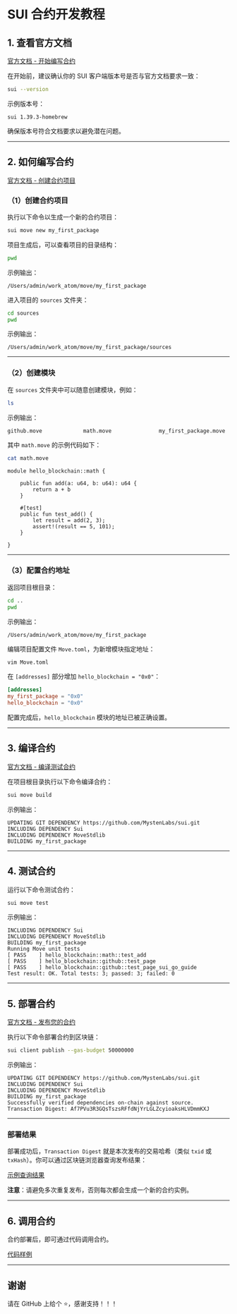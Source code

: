 # SUI 合约开发教程

## 1. 查看官方文档

[官方文档 - 开始编写合约](https://docs.sui.io/guides/developer/first-app)

在开始前，建议确认你的 SUI 客户端版本号是否与官方文档要求一致：

```bash
sui --version
```

示例版本号：

```text
sui 1.39.3-homebrew
```

确保版本号符合文档要求以避免潜在问题。

---

## 2. 如何编写合约

[官方文档 - 创建合约项目](https://docs.sui.io/guides/developer/first-app/write-package)

### （1）创建合约项目

执行以下命令以生成一个新的合约项目：

```bash
sui move new my_first_package
```

项目生成后，可以查看项目的目录结构：

```bash
pwd
```

示例输出：

```text
/Users/admin/work_atom/move/my_first_package
```

进入项目的 `sources` 文件夹：

```bash
cd sources
pwd
```

示例输出：

```text
/Users/admin/work_atom/move/my_first_package/sources
```

---

### （2）创建模块

在 `sources` 文件夹中可以随意创建模块，例如：

```bash
ls
```

示例输出：

```text
github.move             math.move               my_first_package.move
```

其中 `math.move` 的示例代码如下：

```bash
cat math.move
```

```move
module hello_blockchain::math {

    public fun add(a: u64, b: u64): u64 {
        return a + b
    }

    #[test]
    public fun test_add() {
        let result = add(2, 3);
        assert!(result == 5, 101); 
    }

}
```

---

### （3）配置合约地址

返回项目根目录：

```bash
cd ..
pwd
```

示例输出：

```text
/Users/admin/work_atom/move/my_first_package
```

编辑项目配置文件 `Move.toml`，为新增模块指定地址：

```bash
vim Move.toml
```

在 `[addresses]` 部分增加 `hello_blockchain = "0x0"`：

```toml
[addresses]
my_first_package = "0x0"
hello_blockchain = "0x0"
```

配置完成后，`hello_blockchain` 模块的地址已被正确设置。

---

## 3. 编译合约

[官方文档 - 编译测试合约](https://docs.sui.io/guides/developer/first-app/build-test)

在项目根目录执行以下命令编译合约：

```bash
sui move build
```

示例输出：

```text
UPDATING GIT DEPENDENCY https://github.com/MystenLabs/sui.git
INCLUDING DEPENDENCY Sui
INCLUDING DEPENDENCY MoveStdlib
BUILDING my_first_package
```

---

## 4. 测试合约

运行以下命令测试合约：

```bash
sui move test
```

示例输出：

```text
INCLUDING DEPENDENCY Sui
INCLUDING DEPENDENCY MoveStdlib
BUILDING my_first_package
Running Move unit tests
[ PASS    ] hello_blockchain::math::test_add
[ PASS    ] hello_blockchain::github::test_page
[ PASS    ] hello_blockchain::github::test_page_sui_go_guide
Test result: OK. Total tests: 3; passed: 3; failed: 0
```

---

## 5. 部署合约

[官方文档 - 发布您的合约](https://docs.sui.io/guides/developer/first-app/publish)

执行以下命令部署合约到区块链：

```bash
sui client publish --gas-budget 50000000
```

示例输出：

```text
UPDATING GIT DEPENDENCY https://github.com/MystenLabs/sui.git
INCLUDING DEPENDENCY Sui
INCLUDING DEPENDENCY MoveStdlib
BUILDING my_first_package
Successfully verified dependencies on-chain against source.
Transaction Digest: Af7PVu3R3GQsTszsRFfdNjYrLGLZcyioaksHLVDmmKXJ
```

---

### 部署结果

部署成功后，`Transaction Digest` 就是本次发布的交易哈希（类似 `txid` 或 `txHash`）。你可以通过区块链浏览器查询发布结果：

[示例查询结果](https://suiscan.xyz/testnet/tx/Af7PVu3R3GQsTszsRFfdNjYrLGLZcyioaksHLVDmmKXJ)

**注意**：请避免多次重复发布，否则每次都会生成一个新的合约实例。

---

## 6. 调用合约

合约部署后，即可通过代码调用合约。

[代码样例](internal/demos)

---

## 谢谢

请在 GitHub 上给个 ⭐，感谢支持！！！
